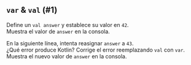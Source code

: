 ## `var` & `val` (#1)

Define un `val answer` y establece su valor en `42`.  
Muestra el valor de `answer` en la consola.

En la siguiente línea, intenta reasignar `answer` a `43`.  
¿Qué error produce Kotlin? Corrige el error reemplazando `val` con `var`.  
Muestra el nuevo valor de `answer` en la consola.